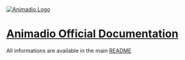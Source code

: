 [![Animadio Logo](https://animadio.org/img/logo.png)](https://doc.animadio.org)
# [Animadio Official Documentation](https://doc.animadio.org)

All informations are available in the main [README](https://github.com/animadio/animadio/blob/master/README.md)